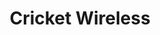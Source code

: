 ---
title: "Cricket Wireless"
url: /san-antonio/cricket-wireless-east-houston-street/
shop: mobile phone
---